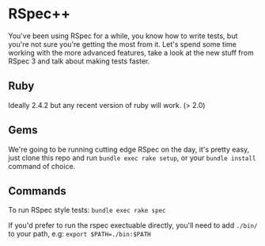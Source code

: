 # RSpec++

You've been using RSpec for a while, you know how to write tests, but you're
not sure you're getting the most from it. Let's spend some time working with
the more advanced features, take a look at the new stuff from RSpec 3 and
talk about making tests faster.

## Ruby

Ideally 2.4.2 but any recent version of ruby will work. (> 2.0)

## Gems

We're going to be running cutting edge RSpec on the day, it's pretty easy, just
clone this repo and run `bundle exec rake setup`, or your `bundle install`
command of choice.

## Commands

To run RSpec style tests: `bundle exec rake spec`

If you'd prefer to run the rspec exectuable directly, you'll need to add `./bin/`
to your path, e.g: `export $PATH=./bin:$PATH`
